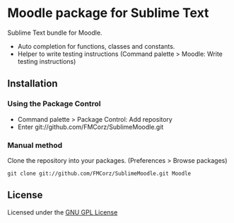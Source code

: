 Moodle package for Sublime Text
===============================

Sublime Text bundle for Moodle.

- Auto completion for functions, classes and constants.
- Helper to write testing instructions (Command palette > Moodle: Write testing instructions)

Installation
------------

### Using the Package Control

- Command palette > Package Control: Add repository
- Enter git://github.com/FMCorz/SublimeMoodle.git

### Manual method

Clone the repository into your packages. (Preferences > Browse packages)

    git clone git://github.com/FMCorz/SublimeMoodle.git Moodle

License
-------

Licensed under the [GNU GPL License](http://www.gnu.org/copyleft/gpl.html)
